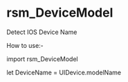 # rsm_DeviceModel
Detect IOS Device Name

How to use:-

import rsm_DeviceModel

let DeviceName = UIDevice.modelName
